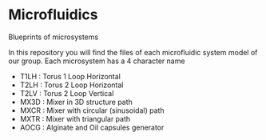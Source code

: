 # Microfluidics
Blueprints of microsystems

In this repository you will find the files of each microfluidic system model of our group. Each microsystem has a 4 character name

- T1LH : Torus 1 Loop Horizontal
- T2LH : Torus 2 Loop Horizontal
- T2LV : Torus 2 Loop Vertical
- MX3D : Mixer in 3D structure path
- MXCR : Mixer with circular (sinusoidal) path
- MXTR : Mixer with triangular path
- AOCG : Alginate and Oil capsules generator
